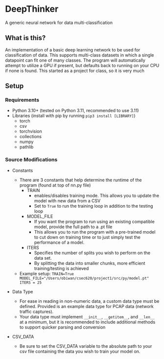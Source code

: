 # DeepThinker 

A generic neural network for data multi-classification

## What is this? 

An implementation of a basic deep learning network to be used for classification of data. This supports multi-class datasets in which a single datapoint can fit one of many classes. The program will automatically attempt to utilize a GPU if present, but defaults back to running on your CPU if none is found. This started as a project for class, so it is very much 

## Setup

### Requirements 
- Python 3.10+ (tested on Python 3.11, recommended to use 3.11)
- Libraries (install with pip by running `pip3 install [LIBRARY]`)
	- torch
	- csv
	- torchvision
	- collections
	- numpy
	- pathlib 


### Source Modifications 
- Constants 
	- There are 3 constants that help determine the runtime of the program (found at top of nn.py file)
		- TRAIN
			- enables/disables training mode. This allows you to update the model with new data from a CSV 
			- Set to `True` to run the training loop in addition to the testing loop
		- MODEL_FILE
			- If you want the program to run using an existing compatible model, provide the full path to a .pt file
			- This allows you to run the program with a pre-trained model to cut down on training time or to just simply test the performance of a model. 
		- ITERS
			- Specifies the number of splits you wish to perform on the data set.
			- By splitting the data into smaller chunks, more efficient training/testing is achieved
	- Example setup:
		`TRAIN=True
		 MODEL_FILE="/Users/obiwan/csec620/project1/src/py/model.pt"
		 ITERS = 25` 

- Data Type
	- For ease in reading in non-numeric data, a custom data type must be defined. Provided is an example data type for PCAP data (network traffic captures). 
	- Your data type must implement `__init__`, `__getitem__`, and `__len__` at a minimum, but it is recommended to include additional methods to support quicker parsing and conversion 
- CSV_DATA
	- Be sure to set the CSV_DATA variable to the absolute path to your csv file containing the data you wish to train your model on. 

## 